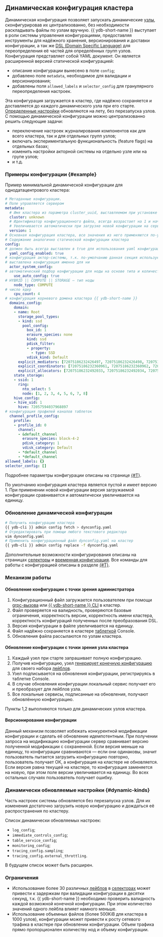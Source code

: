 ## Динамическая конфигурация кластера

Динамическая конфигурация позволяет запускать динамические [узлы](../../concepts/glossary.md#node), сконфигурировав их централизованно, без необходимости раскладывать файлы по узлам вручную. {{ ydb-short-name }} выступает в роли системы управления конфигурациями, предоставляя инструменты для надёжного хранения, версионирования и доставки конфигурации, а так же [DSL (Domain Specific Language)](./dynamic-config-selectors.md) для переопределения её частей для определённых групп узлов. Конфигурация представляет собой YAML документ. Он является расширенной версией статической конфигурацией:
* описание конфигурации вынесено в поле `config`;
* добавлено поле `metadata`, необходимое для валидации и версионирования;
* добавлены поля `allowed_labels` и `selector_config` для гранулярного переопределения настроек.

Эта конфигурация загружается в кластер, где надёжно сохраняется и доставляется до каждого динамического узла при его старте. [Определенные настройки](#dynamic-kinds) обновляются на лету, без перезапуска узлов. С помощью динамической конфигурации можно централизованно решить следующие задачи:
* переключение настроек журналирования компонентов как для всего кластера, так и для отдельных групп узлов;
* включать экспериментальную функциональность (feature flags) на отдельных базах;
* изменить настройки акторной системы на отдельно узле или на групе узлов;
* и т.д.

### Примеры конфигурации {#example}

Пример минимальной динамической конфигурации для однодатацентрового кластера:
```yaml
# Метаданные конфигурации.
# Поле управляется сервером
metadata:
  # Имя кластера из параметра cluster_uuid, выставляемом при установке кластера, или "", если параметр не выставлен
  cluster: unknown
  # Идентификатор конфигурационного файла, всегда возрастает на 1 и начинается с 1.
  # Увеличивается автоматически при загрузке новой конфигурации на сервер.
  version: 1
# Основная конфигурация кластера, все значения из него применяются по-умолчанию, пока не переопределены селекторами.
# Содержание аналогично статической конфигурации кластера
config:
# должен быть всегда выставлен в true для использования yaml конфигурации
  yaml_config_enabled: true
# конфигурация актор-системы, т.к. по-умолчанию данная секция используется только дин-нодами
# выставлена конфигурация именно для ни
  actor_system_config:
# автоматический подбор конфигурации для ноды на основе типа и количества доступных ядер
    use_auto_config: true
# HYBRID || COMPUTE || STORAGE — тип ноды
    node_type: COMPUTE
# число ядер
    cpu_count: 4
# конфигурация корневого домена кластера {{ ydb-short-name }}
  domains_config:
    domain:
    - name: Root
      storage_pool_types:
      - kind: ssd
        pool_config:
          box_id: 1
          erasure_species: none
          kind: ssd
          pdisk_filter:
          - property:
            - type: SSD
          vdisk_kind: Default
      explicit_mediators: [72075186232426497, 72075186232426498, 72075186232426499]
      explicit_coordinators: [72075186232360961, 72075186232360962, 72075186232360963]
      explicit_allocators: [72075186232492033, 72075186232492034, 72075186232492035]
    state_storage:
    - ssid: 1
      ring:
        nto_select: 5
        node: [1, 2, 3, 4, 5, 6, 7, 8]
    hive_config:
    - hive_uid: 1
      hive: 72057594037968897
# конфигурация профилей каналов таблеток
  channel_profile_config:
    profile:
    - profile_id: 0
      channel:
      - &default_channel
        erasure_species: block-4-2
        pdisk_category: 1
        vdisk_category: Default
      - *default_channel
      - *default_channel
allowed_labels: {}
selector_config: []
```

Подробнее параметры конфигурации описаны на странице [{#T}](../../deploy/configuration/config.md).

По умолчанию конфигурация кластера является пустой и имеет версию 1. При применении новой конфигурации версия загружаемой конфигурации сравнивается и автоматически увеличивается на единицу.

### Обновление динамической конфигурации

```bash
# Получить конфигурацию кластера
{{ ydb-cli }} admin config fetch > dynconfig.yaml
# Отредактировать при помощи любого текстового редактора
vim dynconfig.yaml
# Применить конфигурационный файл dynconfig.yaml на кластер
{{ ydb-cli }} admin config replace -f dynconfig.yaml
```

Дополнительные возможности конфигурирования описаны на страницах [селекторы](./dynamic-config-selectors.md) и [временная конфигурация](./dynamic-config-volatile-config.md).
Все команды для работы с конфигурацией описаны в разделе [{#T}](../../reference/ydb-cli/configs.md).

### Механизм работы

#### Обновление конфигурации c точки зрения администратора

1. Конфигурационный файл загружается пользователем при помощи [grpc-вызова](https://github.com/ydb-platform/ydb/blob/5251c9ace0a7617c25d50f1aa4d0f13e3d56f985/ydb/public/api/grpc/draft/ydb_dynamic_config_v1.proto#L22) или [{{ ydb-short-name }} CLI](../../reference/ydb-cli/index.md) в кластер.
2. Файл проверяется на валидность, проверяются базовые ограничения, корректность версии, корректность имени кластера, корректность конфигураций полученных после преобразования DSL.
3. Версия конфигурации в файле увеличивается на единицу.
4. Файл надёжно сохраняется в кластере [таблеткой](../../concepts/glossary.md#tablet) Console.
5. Обновления файла рассылаются по узлам кластера.

#### Обновление конфигурации с точки зрения узла кластера

1. Каждый узел при старте запрашивает полную конфигурацию.
2. Получив конфигурацию, узел [генерирует конечную конфигурацию](./dynamic-config-selectors.md#selectors-resolve) для своего набора [лейблов](./dynamic-config-selectors.md#selectors-intro).
3. Узел подписывается на обновления конфигурации, регистрируясь в таблетке Console.
4. В случае обновления конфигурации локальный сервис получает его и преобразует для лейблов узла.
5. Все локальные сервисы, подписанные на обновления, получают обновлённую конфигурацию.

Пункты 1,2 выполняются только для динамических узлов кластера.

#### Версионирование конфигурации

Данный механизм позволяет избежать конкурентной модификации конфигурации и сделать её обновление идемпотентным. При получении запроса на модификацию конфигурации сервер сравнивает версию полученной модификации с сохраненной. Если версия меньше на единицу, то конфигурации сравниваются — если они одинаковы, значит пользователь пытается загрузить конфигурацию повторно, пользователь получает ОК, а конфигурация на кластере не обновляется. Если версия равна текущей на кластере, то конфигурация заменяется на новую, при этом поле версии увеличивается на единицу. Во всех остальных случаях пользователь получает ошибку.

### Динамически обновляемые настройки {#dynamic-kinds}

Часть настроек системы обновляется без перезапуска узлов. Для их изменения достаточно загрузить новую конфигурацию и дождаться её распространения по кластеру.

Список динамически обновляемых настроек:
* `log_config`;
* `immediate_controls_config`;
* `table_service_config`;
* `monitoring_config`;
* `tracing_config.sampling`;
* `tracing_config.external_throttling`.

В будущем список может быть расширен.

### Ограничения

* Использование более 30 различных [лейблов](./dynamic-config-selectors.md) в [селекторах](./dynamic-config-selectors.md) может привести к задержкам при валидации конфигурации в десятки секунд, т.к. {{ ydb-short-name }} необходимо проверить валидность каждой возможной конечной конфигурации. При этом количество значений одного лейбла влияет намного меньше.
* Использование объемных файлов (более 500KiB для кластера в 1000 узлов), конфигурации может привести к росту сетевого трафика в кластере при обновлении конфигурации. Объем трафика прямо пропорционален количеству нод и объему конфигурации.
